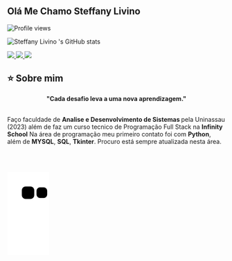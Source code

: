 ## Olá Me Chamo Steffany Livino 

![Profile views](https://gpvc.arturio.dev/steffanylivino)


![Steffany Livino 's GitHub stats](https://github-readme-stats.vercel.app/api?username=steffanylivino&show_icons=true&theme=radical)

<div align="left">
  <a href="https://github.com/SteffanyLivino" target="_blank">
    <img src="https://img.shields.io/badge/GitHub-100000?style=for-the-badge&logo=github&logoColor=white" target="_blank">
  </a>
 
  <a href = "mailto:steffanylivino0@gmail.com">
    <img src="https://img.shields.io/badge/Gmail-D14836?style=for-the-badge&logo=gmail&logoColor=white">
  </a>
  <a href="https://www.linkedin.com/in/steffany-livino-69a6981a1/" target="_blank">
    <img src="https://img.shields.io/badge/-LinkedIn-%230077B5?style=for-the-badge&logo=linkedin&logoColor=white" target="_blank">
  </a>
  <br>
  
</div>

## ⭐️ Sobre mim
<div align='center'>
  <b>"Cada desafio leva a uma nova aprendizagem." </b>
</div><br>

Faço faculdade de  <b>Analise e Desenvolvimento de Sistemas </b> pela Uninassau (2023) além de faz um curso tecnico de Programação Full Stack  na <b> Infinity School</b>
Na área de programação meu primeiro contato foi com  <b>Python</b>, além de <b> MYSQL</b>, <b> SQL</b>, <b> Tkinter</b>. Procuro está sempre atualizada nesta área.

<br><br>

![snake gif](https://github.com/Steffanylivino/Steffanylivino/blob/output/github-contribution-grid-snake.svg)





